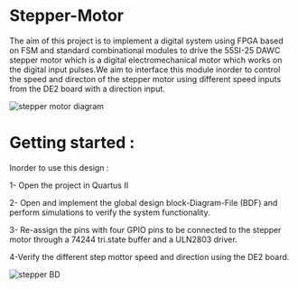 # Stepper-Motor


The aim of this project is to implement a digital system using FPGA based on FSM  and standard combinational modules to drive the 55SI-25 DAWC stepper motor which is a digital electromechanical motor which works on the digital input pulses.We aim to interface this module inorder to control the speed and directon of the stepper motor using different speed inputs from the DE2 board with a direction input.

![stepper motor diagram](https://user-images.githubusercontent.com/61749380/208877811-85e20907-5434-4b10-9544-a13f2b05256f.png)



# Getting started :

Inorder to use this design : 

1- Open the project in Quartus II 

2- Open and implement the global design block-Diagram-File (BDF) and perform simulations to verify the system functionality.

3- Re-assign the pins with four GPIO pins to be connected to the stepper motor through a 74244 tri.state buffer and a ULN2803 driver.

4-Verify the different step mottor speed and direction using the DE2 board.


![stepper BD](https://user-images.githubusercontent.com/61749380/208877360-f4664fb3-7b9c-4ad0-9a7e-ec1fa0744434.png)




